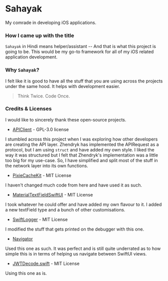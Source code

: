# Sahayak

My comrade in developing iOS applications.

### How I came up with the title

`Sahayak` in Hindi means helper/assistant -- And that is what this project is going to be. This would be my go-to framework for all of my iOS related application development.

### Why `Sahayak`?

I felt like it is good to have all the stuff that you are using across the projects under the same hood. It helps with development easier. 

> Think Twice. Code Once.

### Credits & Licenses

I would like to sincerely thank these open-source projects.

- [APIClient](https://github.com/Zhendryk/APIClient) - GPL-3.0 license

I stumbled across this project when I was exploring how other developers are creating the API layer. Zhendryk has implemented the APIRequest as a protocol, but I am using `struct` and have added my own style. I liked the way it was structured but I felt that Zhendryk's implementation was a little too big for my use-case. So, I have simplified and split most of the stuff in the network layer into its own functions.

- [PixieCacheKit](https://github.com/aumChauhan/PixieCacheKit) - MIT License

I haven't changed much code from here and have used it as such.

- [MaterialTextFieldSwiftUI](https://github.com/norrisboat/MaterialTextFieldSwiftUI) - MIT License

I took whatever he could offer and have added my own flavour to it. I added a new textField type and a bunch of other customisations.

- [SwiftLogger](https://github.com/sauvikdolui/swiftlogger) - MIT License

I modified the stuff that gets printed on the debugger with this one.

- [Navigator](https://github.com/uwaisalqadri/SwiftUIViewUIKitNavigation)

Used this one as such. It was perfect and is still quite underrated as to how simple this is in terms of helping us navigate between SwiftUI views.

- [JWTDecode.swift](https://github.com/auth0/JWTDecode.swift) - MIT License

Using this one as is.
